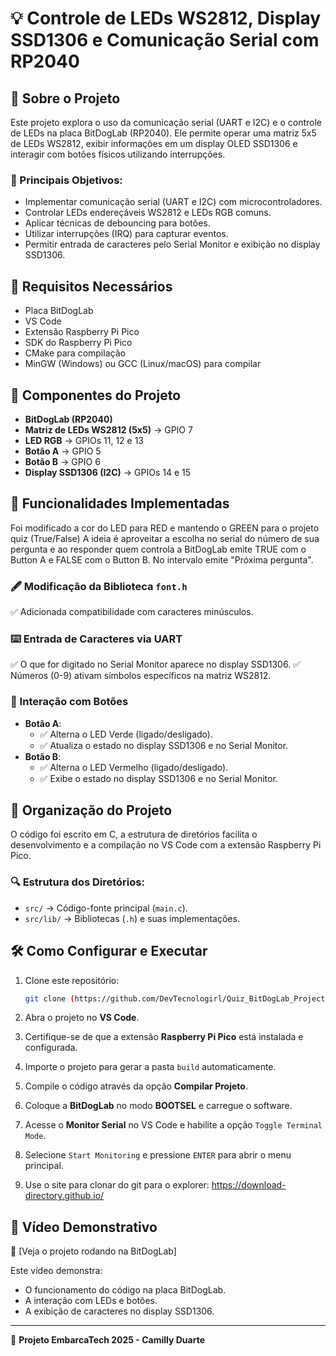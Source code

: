 # 💡 Controle de LEDs WS2812, Display SSD1306 e Comunicação Serial com RP2040

## 📝 Sobre o Projeto
Este projeto explora o uso da comunicação serial (UART e I2C) e o controle de LEDs na placa BitDogLab (RP2040). Ele permite operar uma matriz 5x5 de LEDs WS2812, exibir informações em um display OLED SSD1306 e interagir com botões físicos utilizando interrupções.

### 🎯 Principais Objetivos:
- Implementar comunicação serial (UART e I2C) com microcontroladores.
- Controlar LEDs endereçáveis WS2812 e LEDs RGB comuns.
- Aplicar técnicas de debouncing para botões.
- Utilizar interrupções (IRQ) para capturar eventos.
- Permitir entrada de caracteres pelo Serial Monitor e exibição no display SSD1306.

## 📌 Requisitos Necessários
- Placa BitDogLab
- VS Code
- Extensão Raspberry Pi Pico
- SDK do Raspberry Pi Pico
- CMake para compilação
- MinGW (Windows) ou GCC (Linux/macOS) para compilar

## 🔧 Componentes do Projeto
- **BitDogLab (RP2040)**
- **Matriz de LEDs WS2812 (5x5)** → GPIO 7
- **LED RGB** → GPIOs 11, 12 e 13
- **Botão A** → GPIO 5
- **Botão B** → GPIO 6
- **Display SSD1306 (I2C)** → GPIOs 14 e 15

## 🚀 Funcionalidades Implementadas
Foi modificado a cor do LED para RED e mantendo o GREEN para o projeto quiz (True/False)
A ideia é aproveitar a escolha no serial do número de sua pergunta e ao responder quem controla a BitDogLab emite TRUE com o Button A e FALSE com o Button B. No intervalo emite "Próxima pergunta".

### 🖋️ Modificação da Biblioteca `font.h`
✅ Adicionada compatibilidade com caracteres minúsculos.

### ⌨️ Entrada de Caracteres via UART
✅ O que for digitado no Serial Monitor aparece no display SSD1306.
✅ Números (0-9) ativam símbolos específicos na matriz WS2812.

### 🔘 Interação com Botões
- **Botão A**:
  - ✅ Alterna o LED Verde (ligado/desligado).
  - ✅ Atualiza o estado no display SSD1306 e no Serial Monitor.
- **Botão B**:
  - ✅ Alterna o LED Vermelho (ligado/desligado).
  - ✅ Exibe o estado no display SSD1306 e no Serial Monitor.

## 📂 Organização do Projeto
O código foi escrito em C, a estrutura de diretórios facilita o desenvolvimento e a compilação no VS Code com a extensão Raspberry Pi Pico.

### 🔍 Estrutura dos Diretórios:
- ```src/``` → Código-fonte principal (`main.c`).
- ```src/lib/``` → Bibliotecas (`.h`) e suas implementações.

## 🛠️ Como Configurar e Executar

1. Clone este repositório:
   ```bash
   git clone (https://github.com/DevTecnologirl/Quiz_BitDogLab_Project)
   ```
2. Abra o projeto no **VS Code**.
3. Certifique-se de que a extensão **Raspberry Pi Pico** está instalada e configurada.
4. Importe o projeto para gerar a pasta `build` automaticamente.
5. Compile o código através da opção **Compilar Projeto**.
6. Coloque a **BitDogLab** no modo **BOOTSEL** e carregue o software.
7. Acesse o **Monitor Serial** no VS Code e habilite a opção `Toggle Terminal Mode`.
8. Selecione `Start Monitoring` e pressione `ENTER` para abrir o menu principal.

2. Use o site para clonar do git para o explorer: 
    https://download-directory.github.io/

## 🎥 Vídeo Demonstrativo
🔗 [Veja o projeto rodando na BitDogLab]

Este vídeo demonstra:
- O funcionamento do código na placa BitDogLab.
- A interação com LEDs e botões.
- A exibição de caracteres no display SSD1306.

---

📌 **Projeto EmbarcaTech 2025 - Camilly Duarte**

